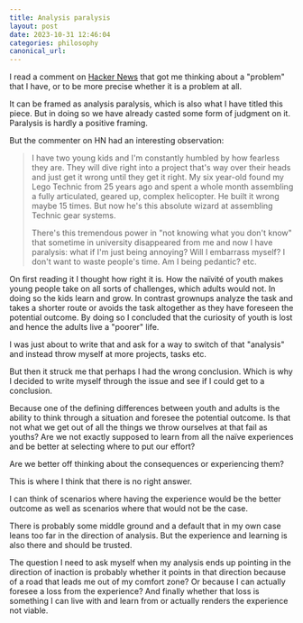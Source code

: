 ```yaml
---
title: Analysis paralysis
layout: post
date: 2023-10-31 12:46:04
categories: philosophy
canonical_url:
---
```


I read a comment on [Hacker News](https://news.ycombinator.com/item?id=38084567) that got me thinking about a "problem" that I have, or to be more precise whether it is a problem at all.

It can be framed as analysis paralysis, which is also what I have titled this piece. But in doing so we have already casted some form of judgment on it. Paralysis is hardly a positive framing.

But the commenter on HN had an interesting observation: 

> I have two young kids and I'm constantly  humbled by how fearless they are. They will dive right into a project  that's way over their heads and just get it wrong until they get it  right. My six year-old found my Lego Technic from 25 years ago and spent a whole month assembling a fully articulated, geared up, complex  helicopter. He built it wrong maybe 15 times. But now he's this absolute wizard at assembling Technic gear systems.
>
> There's this tremendous  power in "not knowing what you don't know" that sometime in university  disappeared from me and now I have paralysis:  what if I'm just being  annoying? Will I embarrass myself? I don't want to waste people's time.  Am I being pedantic? etc.

On first reading it I thought how right it is. How the naïvité of youth makes young people take on all sorts of challenges, which adults would not. In doing so the kids learn and grow. In contrast grownups analyze the task and takes a shorter route or avoids the task altogether as they have foreseen the potential outcome. By doing so I concluded that the curiosity of youth is lost and hence the adults live a "poorer" life.

I was just about to write that and ask for a way to switch of that "analysis" and instead throw myself at more projects, tasks etc.

But then it struck me that perhaps I had the wrong conclusion. Which is why I decided to write myself through the issue and see if I could get to a conclusion.

Because one of the defining differences between youth and adults is the ability to think through a situation and foresee the potential outcome. Is that not what we get out of all the things we throw ourselves at that fail as youths? Are we not exactly supposed to learn from all the naïve experiences and be better at selecting where to put our effort?

Are we better off thinking about the consequences or experiencing them?

This is where I think that there is no right answer. 

I can think of scenarios where having the experience would be the better outcome as well as scenarios where that would not be the case. 

There is probably some middle ground and a default that in my own case leans too far in the direction of analysis. But the experience and learning is also there and should be trusted. 

The question I need to ask myself when my analysis ends up pointing in the direction of inaction is probably whether it points in that direction because of a road that leads me out of my comfort zone? Or because I can actually foresee a loss from the experience? And finally whether that loss is something I can live with and learn from or actually renders the experience not viable.
